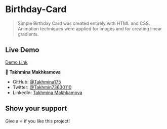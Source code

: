 # Birthday-Card

>Simple Birthday Card was created entirely with HTML and CSS. 
Animation techniques were applied for images and for creating linear gradients.

## Live Demo

[Demo Link](https://raw.githack.com/Takhmina175/Birthday-Card/main/index.html)


👤 **Takhmina Makhkamova**

- GitHub: [@Takhmina175](https://github.com/Takhmina175)
- Twitter: [@Takhmin73630110](https://twitter.com/Takhmin73630110)
- LinkedIn: [Takhmina Makhkamova](https://www.linkedin.com/in/takhmina-makhkamova-7628136b/)

## Show your support

Give a ⭐️ if you like this project!
